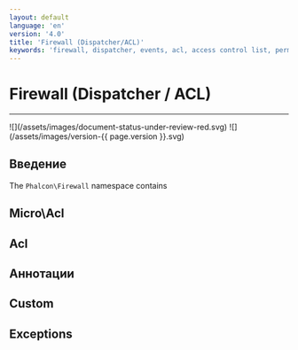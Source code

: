 ```yaml
---
layout: default
language: 'en'
version: '4.0'
title: 'Firewall (Dispatcher/ACL)'
keywords: 'firewall, dispatcher, events, acl, access control list, permissions, annotations'
---
```


# Firewall (Dispatcher / ACL)
<hr />
![](/assets/images/document-status-under-review-red.svg) ![](/assets/images/version-{{ page.version }}.svg)

## Введение
The `Phalcon\Firewall` namespace contains

## Micro\Acl

## Acl

## Аннотации

## Custom

## Exceptions
        
